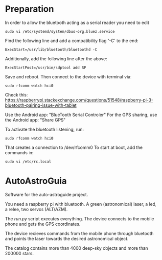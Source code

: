 # Preparation
In order to allow the bluetooth acting as a serial reader you need to edit

    sudo vi /etc/systemd/system/dbus-org.bluez.service

Find the following line and add a compatibility flag '-C' to the end:

    ExecStart=/usr/lib/bluetooth/bluetoothd -C

Additionally, add the following line after the above:

    ExecStartPost=/usr/bin/sdptool add SP

Save and reboot. Then connect to the device with terminal via:

    sudo rfcomm watch hci0

Check this: https://raspberrypi.stackexchange.com/questions/51548/raspberry-pi-3-bluetooth-pairing-issue-with-tablet

Use the Android app: "BlueTooth Serial Controler"
For the GPS sharing, use the Android app: "Share GPS"

To activate the bluetooth listening, run:

    sudo rfcomm watch hci0

That creates a connection to /dev/rfcomm0
To start at boot, add the commands in:

    sudo vi /etc/rc.local

# AutoAstroGuia
Software for the auto-astroguide project.

You need a raspberry pi with bluetooth. A green (astronomical) laser, a led, a relee, two servos (ALT/AZM).

The *run.py* script executes everything. The device connects to the mobile phone and gets the GPS coordinates.

The device recieves commands from the mobile phone through bluetooth and points the laser towards the desired astronomical object.

The catalog contains more than 4000 deep-sky objects and more than 200000 stars.
